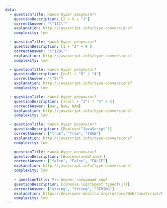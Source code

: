 ```yaml
---
data: 
  - questionTitle: Какой будет результат?
    questionDescription: [2 + 9 + "1"]
    correctAnswer: "\"111\""
    explanation: http://javascript.info/type-conversionsf
    complexity: low 

  - questionTitle: Какой будет результат?
    questionDescription: [1 + "2" + 9 ]
    correctAnswer: "\"129\""
    explanation: http://javascript.info/type-conversionsf
    complexity: low

  - questionTitle: Какой будет результат?
    questionDescription: [null + "8" / "4"]
    correctAnswer: "\"2\""
    explanation: http://javascript.info/type-conversionsf
    complexity: low

  - questionTitle: Какой будет результат?
    questionDescription: [(null + "2") * "3" + 5]
    correctAnswer: [nan, NaN, NAN]
    explanation: http://javascript.info/type-conversionsf
    complexity: low

  - questionTitle: Какой будет результат?
    questionDescription: [Boolean("JavaScript")]
    correctAnswer: ["true", "True", "TRUE"]
    explanation: http://javascript.info/type-conversionsf
    complexity: low

  - questionTitle: Какой будет результат?
    questionDescription: [Boolean(undefined)]
    correctAnswer: ["false", "False", "FALSE"]
    explanation: http://javascript.info/type-conversionsf
    complexity: low
    
    - questionTitle: Что вернет следующий код?
    questionDescription: [console.log(typeof typeof(1))]
    correctAnswer: ["string", "String", "STRING"]
    explanation: https://developer.mozilla.org/ru/docs/Web/JavaScript/Reference/Operators/typeof
    complexity: low
---
```

